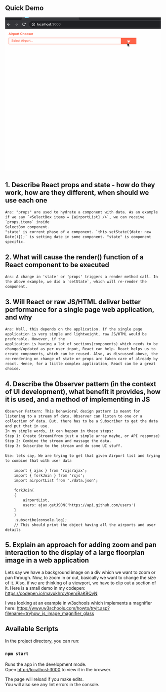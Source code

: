 ## Quick Demo
![](public/demo.gif)

## 1. Describe React props and state - how do they work, how are they different, when should we use each one
    Ans: "props" are used to hydrate a component with data. As an example if we say `<SelectBox items = {airportList} />`, we can receive `props.items` inside 
    SelectBox component.
    "state" is current phase of a component. `this.setState({date: new Date()});` is setting date in some component. "state" is component specific. 

## 2. What will cause the render() function of a React component to be executed
    Ans: A change in 'state' or 'props' triggers a render method call. In the above example, we did a `setState`, which will re-render the component.

## 3. Will React or raw JS/HTML deliver better performance for a single page web application, and why
    Ans: Well, this depends on the application. If the single page application is very simple and lightweight, raw JS/HTML would be preferable. However, if the
    application is having a lot of sections(components) which needs to be changed/updated as per user input, React can help. React helps us to create components, which can be reused. Also, as discussed above, the re-rendering on change of state or props are taken care of already by react. Hence, for a liitle complex application, React can be a great choice.

## 4. Describe the Observer pattern (in the context of UI development), what benefit it provides, how it is used, and a method of implementing in JS
    Observer Pattern: This behavioral design pattern is meant for listening to a stream of data. Observer can listen to one or a collection of data. But, there has to be a Subscriber to get the data and put that in use.
    In my simple words, it can happen in these steps:
    Step 1: Create Stream(from just a simple array maybe, or API response)
    Step 2: Combine the stream and massage the data.
    Step 3: Subscribe to the stream and do some UI stuff.

    Use: lets say, We are trying to get that given Airport list and trying to combine that with user data

        import { ajax } from 'rxjs/ajax';
        import { forkJoin } from 'rxjs';
        import airportList from './data.json';

        forkJoin(
        {
            airportList,
            users: ajax.getJSON('https://api.github.com/users')
        }
        )
        .subscribe(console.log);
        // This should print the object having all the airports and user details

## 5. Explain an approach for adding zoom and pan interaction to the display of a large floorplan image in a web application
Lets say we have a background image on a div which we want to zoom or pan through. Now, to zoom in or out, basically we want to change the size of it.
Also, if we are thinking of a viewport, we have to clip out a section of it. 
Here is a small demo in my codepen: https://codepen.io/mayukhroy/pen/BaKBQyN

I was looking at an example in w3schools which implements a magnifier here: https://www.w3schools.com/howto/tryit.asp?filename=tryhow_js_image_magnifier_glass

## Available Scripts

In the project directory, you can run:

### `npm start`

Runs the app in the development mode.<br />
Open [http://localhost:3000](http://localhost:3000) to view it in the browser.

The page will reload if you make edits.<br />
You will also see any lint errors in the console.

